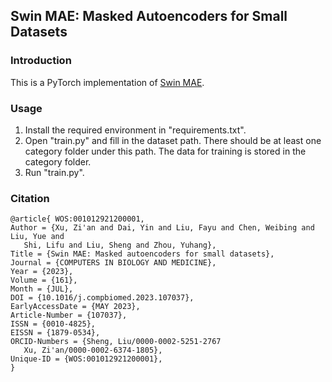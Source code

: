 ## Swin MAE: Masked Autoencoders for Small Datasets

### Introduction
This is a PyTorch implementation of [Swin MAE](https://arxiv.org/abs/2212.13805).

### Usage
1. Install the required environment in "requirements.txt".
2. Open "train.py" and fill in the dataset path. There should be at least one category folder under this path. The data for training is stored in the category folder.
3. Run "train.py".

### Citation
```
@article{ WOS:001012921200001,
Author = {Xu, Zi'an and Dai, Yin and Liu, Fayu and Chen, Weibing and Liu, Yue and
   Shi, Lifu and Liu, Sheng and Zhou, Yuhang},
Title = {Swin MAE: Masked autoencoders for small datasets},
Journal = {COMPUTERS IN BIOLOGY AND MEDICINE},
Year = {2023},
Volume = {161},
Month = {JUL},
DOI = {10.1016/j.compbiomed.2023.107037},
EarlyAccessDate = {MAY 2023},
Article-Number = {107037},
ISSN = {0010-4825},
EISSN = {1879-0534},
ORCID-Numbers = {Sheng, Liu/0000-0002-5251-2767
   Xu, Zi'an/0000-0002-6374-1805},
Unique-ID = {WOS:001012921200001},
}
```
